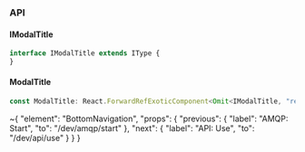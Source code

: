 

### API

#### IModalTitle

```ts
interface IModalTitle extends IType {
}
```

#### ModalTitle

```ts
const ModalTitle: React.ForwardRefExoticComponent<Omit<IModalTitle, "ref"> & React.RefAttributes<unknown>>;
```


~{
  "element": "BottomNavigation",
  "props": {
    "previous": {
      "label": "AMQP: Start",
      "to": "/dev/amqp/start"
    },
    "next": {
      "label": "API: Use",
      "to": "/dev/api/use"
    }
  }
}
